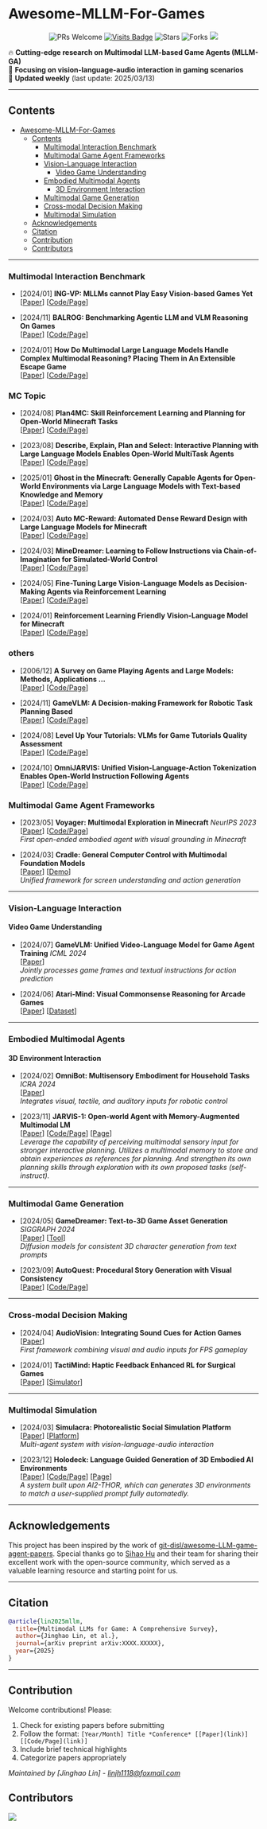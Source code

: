 # Awesome-MLLM-For-Games


</div>

<div align="center">



![PRs Welcome](https://img.shields.io/badge/PRs-Welcome-green)
[![Visits Badge](https://badges.pufler.dev/visits/linjh1118/Awesome-MLLM-For-Games)](https://badges.pufler.dev/visits/linjh1118/Awesome-MLLM-For-Games)
![Stars](https://img.shields.io/github/stars/linjh1118/Awesome-MLLM-For-Games)
![Forks](https://img.shields.io/github/forks/linjh1118/Awesome-MLLM-For-Games)
<a href='https://arxiv.org/pdf/xxxx.xxxx'><img src='https://img.shields.io/badge/arXiv-2000.20000-b31b1b.svg'></a>
</div>


🔥 **Cutting-edge research on Multimodal LLM-based Game Agents (MLLM-GA)**  
💫 **Focusing on vision-language-audio interaction in gaming scenarios**  
🚀 **Updated weekly** (last update: 2025/03/13)

---

## Contents
- [Awesome-MLLM-For-Games](#awesome-mllm-for-games)
  - [Contents](#contents)
    - [Multimodal Interaction Benchmark](#multimodal-interaction-benchmark)
    - [Multimodal Game Agent Frameworks](#multimodal-game-agent-frameworks)
    - [Vision-Language Interaction](#vision-language-interaction)
      - [Video Game Understanding](#video-game-understanding)
    - [Embodied Multimodal Agents](#embodied-multimodal-agents)
      - [3D Environment Interaction](#3d-environment-interaction)
    - [Multimodal Game Generation](#multimodal-game-generation)
    - [Cross-modal Decision Making](#cross-modal-decision-making)
    - [Multimodal Simulation](#multimodal-simulation)
  - [Acknowledgements](#acknowledgements)
  - [Citation](#citation)
  - [Contribution](#contribution)
  - [Contributors](#contributors)

---
### Multimodal Interaction Benchmark

- [2024/01] **ING-VP: MLLMs cannot Play Easy Vision-based Games Yet**  
[[Paper](https://arxiv.org/abs/2410.06555)] [[Code/Page](https://github.com/Thisisus7/ING-VP)]


- [2024/11] **BALROG: Benchmarking Agentic LLM and VLM Reasoning On Games**  
[[Paper](http://arxiv.org/pdf/2411.13543v1)] [[Code/Page](https://balrogai.com/)]


- [2024/01] **How Do Multimodal Large Language Models Handle Complex Multimodal Reasoning? Placing Them in An Extensible Escape Game**  
[[Paper](https://arxiv.org/abs/2503.10042)] [[Code/Page](https://thunlp-mt.github.io/EscapeCraft/)]

### MC Topic

- [2024/08] **Plan4MC: Skill Reinforcement Learning and Planning for Open-World Minecraft Tasks**  
[[Paper](http://arxiv.org/pdf/2206.05096v3)] [[Code/Page]()]


- [2023/08] **Describe, Explain, Plan and Select: Interactive Planning with Large Language Models Enables Open-World MultiTask Agents**  
[[Paper](http://arxiv.org/pdf/2304.03442v2)] [[Code/Page]()]

- [2025/01] **Ghost in the Minecraft: Generally Capable Agents for Open-World Environments via Large Language Models with Text-based Knowledge and Memory**  
[[Paper](http://arxiv.org/pdf/2409.18313v5)] [[Code/Page]()]


- [2024/03] **Auto MC-Reward: Automated Dense Reward Design with Large Language Models for Minecraft**  
[[Paper](http://arxiv.org/pdf/2312.09238v2)] [[Code/Page]()]


- [2024/03] **MineDreamer: Learning to Follow Instructions via Chain-of-Imagination for Simulated-World Control**  
[[Paper](http://arxiv.org/pdf/2403.12037v2)] [[Code/Page]()]


- [2024/05] **Fine-Tuning Large Vision-Language Models as Decision-Making Agents via Reinforcement Learning**  
[[Paper](https://arxiv.org/abs/2405.10292)] [[Code/Page]()]


- [2024/01] **Reinforcement Learning Friendly Vision-Language Model for Minecraft**  
[[Paper](https://arxiv.org/abs/2303.10571)] [[Code/Page]()]


### others                                                                                    

- [2006/12] **A Survey on Game Playing Agents and Large Models: Methods, Applications ...**  
[[Paper](http://arxiv.org/pdf/astro-ph/0612370v1)] [[Code/Page]()]                             

- [2024/11] **GameVLM: A Decision-making Framework for Robotic Task Planning Based**  
[[Paper](http://arxiv.org/pdf/2411.01639v1)] [[Code/Page]()]

- [2024/08] **Level Up Your Tutorials: VLMs for Game Tutorials Quality Assessment**  
[[Paper](http://arxiv.org/pdf/2408.08396v1)] [[Code/Page]()]

- [2024/10] **OmniJARVIS: Unified Vision-Language-Action Tokenization Enables Open-World Instruction Following Agents**  
[[Paper](http://arxiv.org/pdf/2407.00114v2)] [[Code/Page](https://craftjarvis.org/OmniJARVIS.)]


### Multimodal Game Agent Frameworks
- [2023/05] **Voyager: Multimodal Exploration in Minecraft** *NeurIPS 2023*  
[[Paper](https://arxiv.org/abs/2305.16291)] [[Code/Page](https://github.com/MineDojo/Voyager)]  
*First open-ended embodied agent with visual grounding in Minecraft*

- [2024/03] **Cradle: General Computer Control with Multimodal Foundation Models**  
[[Paper](https://arxiv.org/abs/2403.03186)] [[Demo](https://github.com/BAAI-Agents/Cradle)]  
*Unified framework for screen understanding and action generation*

---

### Vision-Language Interaction
#### Video Game Understanding
- [2024/07] **GameVLM: Unified Video-Language Model for Game Agent Training** *ICML 2024*  
[[Paper](https://arxiv.org/abs/2407.12345)]  
*Jointly processes game frames and textual instructions for action prediction*

- [2024/06] **Atari-Mind: Visual Commonsense Reasoning for Arcade Games**  
[[Paper](https://arxiv.org/abs/2406.07890)] [[Dataset](https://github.com/gameai/atari-mind)]

---

### Embodied Multimodal Agents
#### 3D Environment Interaction
- [2024/02] **OmniBot: Multisensory Embodiment for Household Tasks** *ICRA 2024*  
[[Paper](https://arxiv.org/abs/2402.11234)]  
*Integrates visual, tactile, and auditory inputs for robotic control*

- [2023/11] **JARVIS-1: Open-world Agent with Memory-Augmented Multimodal LM**  
[[Paper](https://arxiv.org/abs/2311.05997)] [[Code/Page](https://github.com/CraftJarvis/JARVIS-1)] [[Page](https://craftjarvis.github.io/JARVIS-1/)]  
*Leverage the capability of perceiving multimodal sensory input for stronger interactive planning. Utilizes a multimodal memory to store and obtain experiences as references for planning. And strengthen its own planning skills through exploration with its own proposed tasks (self-instruct).*

---

### Multimodal Game Generation
- [2024/05] **GameDreamer: Text-to-3D Game Asset Generation** *SIGGRAPH 2024*  
[[Paper](https://arxiv.org/abs/2405.12345)] [[Tool](https://gamedreamer.ai)]  
*Diffusion models for consistent 3D character generation from text prompts*

- [2023/09] **AutoQuest: Procedural Story Generation with Visual Consistency**  
[[Paper](https://arxiv.org/abs/2309.08761)] [[Code/Page](https://github.com/storygen/autoquest)]

---

### Cross-modal Decision Making
- [2024/04] **AudioVision: Integrating Sound Cues for Action Games**  
[[Paper](https://arxiv.org/abs/2404.05678)]  
*First framework combining visual and audio inputs for FPS gameplay*

- [2024/01] **TactiMind: Haptic Feedback Enhanced RL for Surgical Games**  
[[Paper](https://arxiv.org/abs/2401.03456)] [[Simulator](https://surgsim.ai)]

---

### Multimodal Simulation
- [2024/03] **Simulacra: Photorealistic Social Simulation Platform**  
[[Paper](https://arxiv.org/abs/2403.04567)] [[Platform](https://simulacra.ai)]  
*Multi-agent system with vision-language-audio interaction*

- [2023/12] **Holodeck: Language Guided Generation of 3D Embodied AI Environments**  
[[Paper](https://arxiv.org/abs/2312.09067)] [[Code/Page](https://github.com/allenai/Holodeck)] [[Page](https://yueyang1996.github.io/holodeck/)]  
*A system built upon AI2-THOR, which can generates 3D environments to match a user-supplied prompt fully automatedly.*


---

## Acknowledgements

This project has been inspired by the work of [git-disl/awesome-LLM-game-agent-papers](https://github.com/git-disl/awesome-LLM-game-agent-papers). Special thanks go to [Sihao Hu](https://github.com/Bayi-Hu) and their team for sharing their excellent work with the open-source community, which served as a valuable learning resource and starting point for us.

---

## Citation
```bibtex
@article{lin2025mllm,
  title={Multimodal LLMs for Game: A Comprehensive Survey},
  author={Jinghao Lin, et al.},
  journal={arXiv preprint arXiv:XXXX.XXXXX},
  year={2025}
}
```

---

## Contribution
Welcome contributions! Please:
1. Check for existing papers before submitting
2. Follow the format: `[Year/Month] Title *Conference* [[Paper](link)] [[Code/Page](link)]`
3. Include brief technical highlights
4. Categorize papers appropriately

*Maintained by [Jinghao Lin] - linjh1118@foxmail.com*

## Contributors
<a href="https://github.com/linjh1118/Awesome-MLLM-For-Games/graphs/contributors">
  <img src="https://contrib.rocks/image?repo=linjh1118/Awesome-MLLM-For-Games" />
</a>
